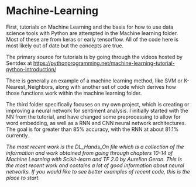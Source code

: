 # Machine-Learning
First, tutorials on Machine Learning and the basis for how to use data science tools with Python are attempted in the Machine learning folder. Most of these are from keras or early tensorflow. All of the code here is most likely out of date but the concepts are true.

The primary source for tutorials is by going through the videos hosted by Sentdex at https://pythonprogramming.net/machine-learning-tutorial-python-introduction/

There is generally an example of a machine learning method, like SVM or K-Nearest_Neighbors, along with another set of code which derives how those functions work within the machine learning folder.

The third folder specifically focuses on my own project, which is creating or improving a neural network for sentiment analysis. I initially started with the NN from the tutorial, and have changed some preprocessing to allow for word embedding, as well as a RNN and CNN neural network architectures. The goal is for greater than 85% accuracy, with the RNN at about 81.1% currently.

*The most recent work is the DL_Hands_On file which is a collection of the information and work obtained from going through chapters 10-14 of Machine Learning with Scikit-learn and TF 2.0 by Aurelion Geron. This is the most recent work and contains a lot of good information about neural networks. If you would like to see better examples of recent code, this is the place to start.*
